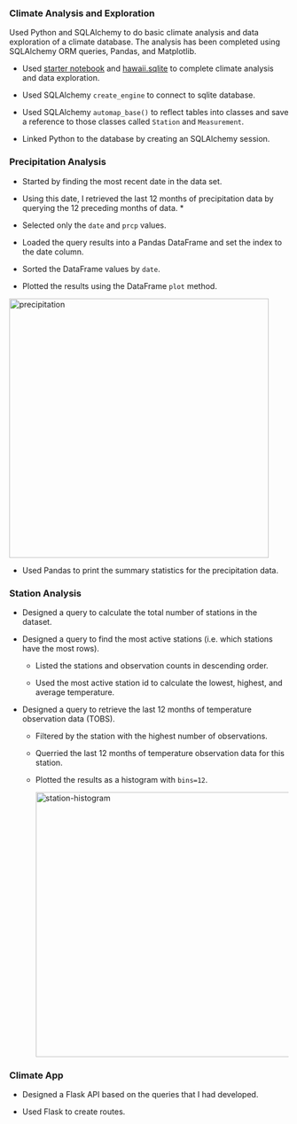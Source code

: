 ### Climate Analysis and Exploration
Used Python and SQLAlchemy to do basic climate analysis and data exploration of a climate database. The analysis has been completed using SQLAlchemy ORM queries, Pandas, and Matplotlib.

* Used [starter notebook](climate_starter.ipynb) and [hawaii.sqlite](Resources/hawaii.sqlite) to complete climate analysis and data exploration.

* Used SQLAlchemy `create_engine` to connect to sqlite database.

* Used SQLAlchemy `automap_base()` to reflect tables into classes and save a reference to those classes called `Station` and `Measurement`.

* Linked Python to the database by creating an SQLAlchemy session.

### Precipitation Analysis

* Started by finding the most recent date in the data set.

* Using this date, I retrieved the last 12 months of precipitation data by querying the 12 preceding months of data. *

* Selected only the `date` and `prcp` values.

* Loaded the query results into a Pandas DataFrame and set the index to the date column.

* Sorted the DataFrame values by `date`.

* Plotted the results using the DataFrame `plot` method.

 <img width="468" alt="precipitation" src="https://user-images.githubusercontent.com/80393628/131209215-1c4f11b8-9d70-47ef-883c-25e456390950.png">

* Used Pandas to print the summary statistics for the precipitation data.

### Station Analysis

* Designed a query to calculate the total number of stations in the dataset.

* Designed a query to find the most active stations (i.e. which stations have the most rows).

  * Listed the stations and observation counts in descending order.

  * Used the most active station id to calculate the lowest, highest, and average temperature.

* Designed a query to retrieve the last 12 months of temperature observation data (TOBS).

  * Filtered by the station with the highest number of observations.

  * Querried the last 12 months of temperature observation data for this station.

  * Plotted the results as a histogram with `bins=12`.

    <img width="478" alt="station-histogram" src="https://user-images.githubusercontent.com/80393628/131209213-a448aceb-686d-40a7-a002-3c7a5c3ff354.png">

### Climate App

* Designed a Flask API based on the queries that I had developed.

* Used Flask to create routes.
